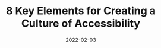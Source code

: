 ---
date: 2022-02-03
publisher: microassist
tags:
  - accessibility
  - culture
target_url: https://www.microassist.com/digital-accessibility/key-elements-for-creating-a-culture-of-accessibility/
title: 8 Key Elements for Creating a Culture of Accessibility
---